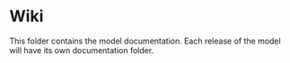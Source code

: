 # Wiki

This folder contains the model documentation. Each release of the model will have its own documentation folder.
